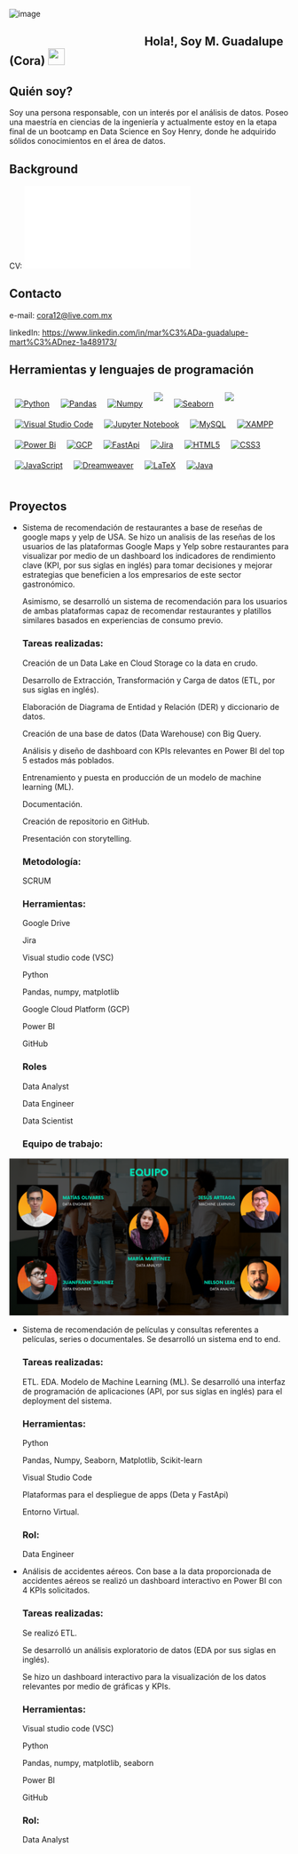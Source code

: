 ![image](img/bannerGit.png)

## &nbsp;&nbsp;&nbsp;&nbsp;&nbsp;&nbsp;&nbsp;&nbsp;&nbsp;&nbsp;&nbsp;&nbsp;&nbsp;&nbsp;&nbsp;&nbsp;&nbsp;&nbsp;&nbsp;&nbsp;&nbsp;&nbsp;&nbsp;&nbsp;&nbsp;&nbsp;&nbsp;&nbsp;&nbsp;&nbsp;&nbsp;&nbsp;&nbsp;&nbsp;&nbsp;&nbsp;&nbsp;&nbsp;&nbsp;&nbsp;&nbsp;&nbsp;&nbsp;&nbsp;&nbsp;&nbsp;&nbsp;&nbsp;                                                                                                      Hola!, Soy M. Guadalupe (Cora) <img src="https://media.tenor.com/images/2adfe94e69139f3e22623b61d375a7a7/tenor.gif" width= "30" height= "30">

## Quién soy?
Soy una persona responsable, con
un interés por el análisis de datos.
Poseo una maestría en ciencias de la
ingeniería y actualmente estoy en la
etapa final de un bootcamp en Data
Science en Soy Henry, donde he
adquirido sólidos conocimientos en
el área de datos.

## Background
CV: ![document](docs/CV.pdf)

## Contacto
e-mail: cora12@live.com.mx

linkedIn: https://www.linkedin.com/in/mar%C3%ADa-guadalupe-mart%C3%ADnez-1a489173/
<!--
**Cora1218/Cora1218** is a ✨ _special_ ✨ repository because its `README.md` (this file) appears on your GitHub profile.

Here are some ideas to get you started:

- 🔭 I’m currently working on ...
- 🌱 I’m currently learning ...
- 👯 I’m looking to collaborate on ...
- 🤔 I’m looking for help with ...
- 💬 Ask me about ...
- 📫 How to reach me: ...
- 😄 Pronouns: ...
- ⚡ Fun fact: ...
--> 
## Herramientas y lenguajes de programación 
<table><tr>
<a href="https://www.python.org/" target="_blank"><img style="margin: 10px" src="https://profilinator.rishav.dev/skills-assets/python-original.svg" alt="Python" height="50" /></a>
<a href="https://pandas.pydata.org/" target="_blank"><img style="margin: 10px" src="https://github.githubassets.com/images/modules/logos_page/GitHub-Mark.png" alt="Pandas" height="50" /></a>
<a href="https://numpy.org/" target="_blank"><img style="margin: 10px" src="https://ih1.redbubble.net/image.4735347867.0819/ur,pin_large_front,square,600x600.jpg" alt="Numpy" height="50" /></a>
<a href="https://matplotlib.org/" target="_blank"><img style="margin: 10px" src="https://scipy-lectures.org/_images/sphx_glr_plot_polar_thumb.png" height="50" /></a>
<a href="https://seaborn.pydata.org/" target="_blank"><img style="margin: 10px" src="https://encrypted-tbn0.gstatic.com/images?q=tbn:ANd9GcRcUuApeQW9pPhF_rb862UWhTp9U5W_8VRRPbQ2zQFmwBDJAllbw5WPDPD9_VP7qPKS4tU&usqp=CAU" alt="Seaborn" height="50" /></a>
<a href="https://scikit-learn.org/stable/" target="_blank"><img style="margin: 10px" src="https://upload.wikimedia.org/wikipedia/commons/thumb/0/05/Scikit_learn_logo_small.svg/640px-Scikit_learn_logo_small.svg.png" height="50" /></a>
<a href="https://code.visualstudio.com/" target="_blank"><img style="margin: 10px" src="https://logowik.com/content/uploads/images/visual-studio-code7642.jpg" alt="Visual Studio Code" height="50" /></a> 
<a href="https://jupyter.org/" target="_blank"><img style="margin: 10px" src="https://jupyter.org/assets/share.png" alt="Jupyter Notebook" height="50" /></a> 
<a href="https://www.mysql.com/" target="_blank"><img style="margin: 10px" src="https://profilinator.rishav.dev/skills-assets/mysql-original-wordmark.svg" alt="MySQL" height="50" /></a>  
<a href="https://www.apachefriends.org/" target="_blank"><img style="margin: 10px" src="https://profilinator.rishav.dev/skills-assets/xampp.png" alt="XAMPP" height="50" /></a>  
<a href="https://app.powerbi.com/" target="_blank"><img style="margin: 10px" src="https://logos-world.net/wp-content/uploads/2022/02/Microsoft-Power-BI-Symbol.png" alt="Power Bi" height="50" /></a> 
<a href="https://cloud.google.com/" target="_blank"><img style="margin: 10px" src="https://profilinator.rishav.dev/skills-assets/google_cloud-icon.svg" alt="GCP" height="50" /></a>  
<a href="https://fastapi.tiangolo.com/" target="_blank"><img style="margin: 10px" src="https://www.softformance.com/wp-content/uploads/2022/07/1.3-FastAPI-Logo.jpg" alt="FastApi" height="50" /></a>
<a href="https://www.atlassian.com/es/software/jira" target="_blank"><img style="margin: 10px" src="https://cdn-icons-png.flaticon.com/512/5968/5968875.png" alt="Jira" height="50" /></a>  
<a href="https://en.wikipedia.org/wiki/HTML5" target="_blank"><img style="margin: 10px" src="https://profilinator.rishav.dev/skills-assets/html5-original-wordmark.svg" alt="HTML5" height="50" /></a> 
<a href="https://www.w3schools.com/css/" target="_blank"><img style="margin: 10px" src="https://profilinator.rishav.dev/skills-assets/css3-original-wordmark.svg" alt="CSS3" height="50" /></a>  
<a href="https://www.javascript.com/" target="_blank"><img style="margin: 10px" src="https://profilinator.rishav.dev/skills-assets/javascript-original.svg" alt="JavaScript" height="50" /></a>  
<a href="https://www.adobe.com/in/products/dreamweaver.html" target="_blank"><img style="margin: 10px" src="https://profilinator.rishav.dev/skills-assets/adobedreamweaver.png" alt="Dreamweaver " height="50" /></a>  
<a href="https://www.latex-project.org/" target="_blank"><img style="margin: 10px" src="https://www.svgrepo.com/show/376333/latex.svg" alt="LaTeX" height="50" /></a>  
<a href="https://www.java.com/" target="_blank"><img style="margin: 10px" src="https://profilinator.rishav.dev/skills-assets/java-original-wordmark.svg" alt="Java" height="50" /></a>  
</tr></table> 

## Proyectos 

- Sistema de recomendación de restaurantes a base de reseñas de google maps y yelp de USA.
  Se hizo un analisis de las reseñas de los usuarios de las plataformas Google Maps y Yelp sobre restaurantes para visualizar por medio de un dashboard los 
  indicadores de rendimiento clave (KPI, por sus siglas en inglés) para tomar decisiones y mejorar estrategias que beneficien a los empresarios de este 
  sector gastronómico. 

  Asimismo, se desarrolló un sistema de recomendación para los usuarios de ambas plataformas capaz de recomendar restaurantes y platillos similares basados 
  en experiencias de consumo previo.

   ### Tareas realizadas:
    
    Creación de un Data Lake en Cloud Storage co la data en crudo.

    Desarrollo de Extracción, Transformación y Carga de datos (ETL, por sus siglas en inglés).

    Elaboración de Diagrama de Entidad y Relación (DER) y diccionario de datos.

    Creación de una base de datos (Data Warehouse) con Big Query.

    Análisis y diseño de dashboard con KPIs relevantes en Power BI del top 5 estados más poblados.

    Entrenamiento y puesta en producción de un modelo de machine learning (ML).

    Documentación.

    Creación de repositorio en GitHub.

    Presentación con storytelling.

   ### Metodología:
    
    SCRUM

   ### Herramientas:

    Google Drive
    
    Jira

    Visual studio code (VSC)
    
    Python

    Pandas, numpy, matplotlib
    
    Google Cloud Platform (GCP) 

    Power BI

    GitHub

   ### Roles

    Data Analyst 
   
    Data Engineer
    
    Data Scientist
    
   ### Equipo de trabajo: 

![image](img/team.png)

- Sistema de recomendación de películas y consultas referentes a películas, series  o documentales.
Se desarrolló un sistema end to end.

   ### Tareas realizadas:

    ETL.
    EDA.
    Modelo de Machine Learning (ML).
    Se desarrolló una interfaz de programación de aplicaciones (API, por sus siglas en inglés) para el deployment del sistema.

   ### Herramientas:

    Python
    
    Pandas, Numpy, Seaborn, Matplotlib, Scikit-learn
    
    Visual Studio Code
    
    Plataformas para el despliegue de apps (Deta y FastApi)
    
    Entorno Virtual.

   ### Rol:

    Data Engineer

- Análisis de accidentes aéreos.
Con base a la data proporcionada de accidentes aéreos se realizó un dashboard interactivo en Power BI con 4 KPIs solicitados.

   ### Tareas realizadas:

    Se realizó ETL.
    
    Se desarrolló un análisis exploratorio de datos (EDA por sus siglas en inglés).

    Se hizo un dashboard interactivo para la visualización de los datos relevantes por medio de gráficas y KPIs.

   ### Herramientas:

    Visual studio code (VSC)
    
    Python

    Pandas, numpy, matplotlib, seaborn

    Power BI

    GitHub

   ### Rol:

    Data Analyst
    
